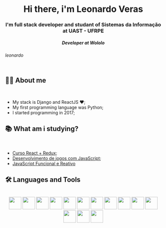 <h1 align="center"> Hi there,  i'm Leonardo Veras </h1>

<h3 align="center">I'm full stack developer and studant of Sistemas da Informação at UAST - UFRPE</h3>
<h5 align="center"><i>Developer at <b>Wololo</b></i></h5>

_leonardo_

<br/>

## 👩‍💻 About me

<br>

- My stack is Django and ReactJS ❤️;
- My first programming language was Python;
- I started programming in 2017;

## :books: What am i studying?

<br>

- [Curso React + Redux](https://www.udemy.com/course/react-redux-pt/);
- [Desenvolvimento de jogos com JavaScript](https://www.udemy.com/course/desenvolvimentodejogoscomjavascript/);
- [JavaScript Funcional e Reativo](https://www.udemy.com/course/javascript-funcional/)


## 🛠 Languages and Tools

<br>

<center>
<img src="https://cdn.jsdelivr.net/gh/devicons/devicon/icons/html5/html5-original.svg" width="40"/>
<img src="https://cdn.jsdelivr.net/gh/devicons/devicon/icons/css3/css3-original.svg"  width="40"/>
<img src="https://cdn.jsdelivr.net/gh/devicons/devicon/icons/javascript/javascript-original.svg" width="40"/>
<img src="https://cdn.jsdelivr.net/gh/devicons/devicon/icons/python/python-original.svg" width="40"/>
<img src="https://cdn.jsdelivr.net/gh/devicons/devicon/icons/django/django-plain.svg" width="40"/>
<img src="https://cdn.jsdelivr.net/gh/devicons/devicon/icons/java/java-original.svg"  width="40"/>
<img src="https://cdn.jsdelivr.net/gh/devicons/devicon/icons/spring/spring-original.svg"  width="40"/>
<img src="https://cdn.jsdelivr.net/gh/devicons/devicon/icons/postgresql/postgresql-original.svg" width="40" />
<img src="https://cdn.jsdelivr.net/gh/devicons/devicon/icons/bootstrap/bootstrap-original.svg" width="40"/>
<img src="https://cdn.jsdelivr.net/gh/devicons/devicon/icons/git/git-original.svg" width="40"/>
<img src="https://cdn.jsdelivr.net/gh/devicons/devicon/icons/github/github-original.svg" width="40"/>
<img src="https://cdn.jsdelivr.net/gh/devicons/devicon/icons/heroku/heroku-plain.svg" width="40"/>
<img src="https://cdn.jsdelivr.net/gh/devicons/devicon/icons/linux/linux-original.svg" width="40"/>
<img src="https://cdn.jsdelivr.net/gh/devicons/devicon/icons/react/react-original.svg" width="40" />

</center>